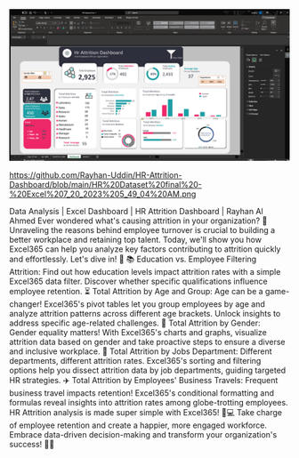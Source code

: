<div align="center">
<img src="https://github.com/Rayhan-Uddin/HR-Attrition-Dashboard/blob/main/HR%20Dataset%20final%20-%20Excel%207_20_2023%205_49_04%20AM.png" />
</div>



https://github.com/Rayhan-Uddin/HR-Attrition-Dashboard/blob/main/HR%20Dataset%20final%20-%20Excel%207_20_2023%205_49_04%20AM.png

Data Analysis | Excel Dashboard | HR Attrition Dashboard | Rayhan Al Ahmed
Ever wondered what's causing attrition in your organization? 🤔 Unraveling the reasons behind employee turnover is crucial to building a better workplace and
retaining top talent. Today, we'll show you how Excel365 can help you analyze key factors contributing to attrition quickly and effortlessly. Let's dive in! 🚀
📚 Education vs. Employee Filtering Attrition:
Find out how education levels impact attrition rates with a simple Excel365 data filter. Discover whether specific qualifications influence employee retention.
⏳ Total Attrition by Age and Group:
Age can be a game-changer! Excel365's pivot tables let you group employees by age and analyze attrition patterns across different age brackets. Unlock insights to
address specific age-related challenges.
🚻 Total Attrition by Gender:
Gender equality matters! With Excel365's charts and graphs, visualize attrition data based on gender and take proactive steps to ensure a diverse and inclusive workplace.
🏢 Total Attrition by Jobs Department:
Different departments, different attrition rates. Excel365's sorting and filtering options help you dissect attrition data by job departments, guiding targeted HR strategies.
✈️ Total Attrition by Employees' Business Travels:
Frequent business travel impacts retention! Excel365's conditional formatting and formulas reveal insights into attrition rates among globe-trotting employees.
HR Attrition analysis is made super simple with Excel365! 💼💻
Take charge of employee retention and create a happier, more engaged workforce. Embrace data-driven decision-making and transform your organization's success! 🚀🌟

